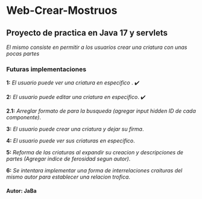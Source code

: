 # Web-Crear-Mostruos

## Proyecto de practica en Java 17 y servlets

_El mismo consiste en permitir a los usuarios crear una criatura con unas pocas partes_

### Futuras implementaciones

**1:** _El usuario puede ver una criatura en especifico_ . ✔️

**2:** _El usuario puede editar una criatura en especifico_. ✔️

**2.1:** _Arreglar formato de para la busqueda (agregar input hidden ID de cada componente)_.

**3:** _El usuario puede crear una criatura y dejar su firma_.

**4:** _El usuario puede ver sus criaturas en especifico_.

**5:** _Reforma de las criaturas al expandir su creacion y descripciones de partes (Agregar indice de ferosidad segun autor)_.

**6:** _Se intentara implementar una forma de interrelaciones craituras del mismo autor para establecer una relacion trofica_.

#### Autor: JaBa
